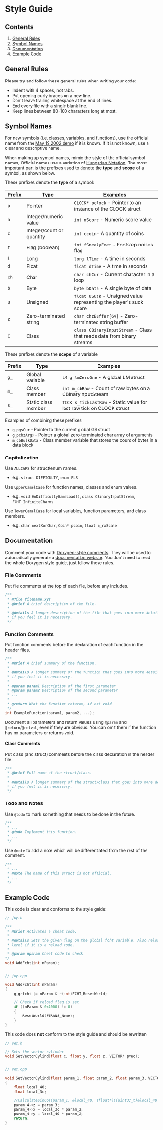 # Style Guide

## Contents

1. [General Rules](#general-rules)
2. [Symbol Names](#symbol-names)
3. [Documentation](#documentation)
4. [Example Code](#example-code)


## General Rules

Please try and follow these general rules when writing your code:

* Indent with 4 spaces, not tabs.
* Put opening curly braces on a new line.
* Don't leave trailing whitespace at the end of lines.
* End every file with a single blank line.
* Keep lines between 80-100 characters long at most.

## Symbol Names

For new symbols (i.e. classes, variables, and functions), use the official name from the [May 19 2002 demo](https://hiddenpalace.org/Sly_Cooper_and_the_Thievius_Raccoonus_(May_19,_2002_prototype)) if it is known. If it is not known, use a clear and descriptive name.

When making up symbol names, mimic the style of the official symbol names, Official names use a variation of [Hungarian Notation](https://en.wikipedia.org/wiki/Hungarian_notation). The most important part is the prefixes used to denote the **type** and **scope** of a symbol, as shown below.

These prefixes denote the **type** of a symbol:

| Prefix | Type                           | Examples                                                       |
|--------|--------------------------------|----------------------------------------------------------------|
| `p`    | Pointer                        | `CLOCK* pclock` - Pointer to an instance of the CLOCK struct   |
| `n`    | Integer/numeric value          | `int nScore` - Numeric score value                             |
| `c`    | Integer/count or quantity      | `int ccoin`- A quantity of coins                               |
| `f`    | Flag (boolean)                 | `int fSneakyFeet` - Footstep noises flag                       |
| `l`    | Long                           | `long lTime` - A time in seconds                               |
| `d`    | Float                          | `float dTime` - A time in seconds                              |
| `ch`   | Char                           | `char chCur` - Current character in a loop                     |
| `b`    | Byte                           | `byte bData` - A single byte of data                           |
| `u`    | Unsigned                       | `float uSuck` - Unsigned value representing the player's suck score |
| `z`    | Zero-terminated string         | `char chzBuffer[64]` - Zero-terminated string buffer           |
| `C`    | Class                          | `class CBinaryInputStream` - Class that reads data from binary streams |

These prefixes denote the **scope** of a variable:

| Prefix | Type                           | Examples                                                       |
|--------|--------------------------------|----------------------------------------------------------------|
| `g_`   | Global variable                | `LM g_lmZeroOne` - A global LM struct                          |
| `m_`   | Class member                   | `int m_cbRaw` - Count of raw bytes on a CBinaryInputStream     |
| `s_`   | Static class member            | `TICK s_tickLastRaw` - Static value for last raw tick on CLOCK struct |

Examples of combining these prefixes:
* `g_pgsCur` - Pointer to the current global GS struct
* `g_pchzArgs` - Pointer a global zero-terminated char array of arguments
* `m_cbBulkData` - Class member variable that stores the count of bytes in a data block

### Capitalization

Use `ALLCAPS` for struct/enum names.
* e.g. `struct DIFFICULTY`, `enum FLS`

Use `UpperCamelCase` for function names, classes and enum values.
* e.g. `void OnDifficultyGameLoad()`, `class CBinaryInputStream`, `FCHT_InfiniteCharms`

Use `lowerCamelCase` for local variables, function parameters, and class members.
* e.g. `char nextXorChar`, `Coin* pcoin`, `float m_rxScale`


## Documentation

Comment your code with [Doxygen-style comments](http://micro-os-plus.github.io/develop/doxygen-style-guide/). They will be used to automatically generate a [documentation website](https://theonlyzac.github.io/sly1). You don't need to read the whole Doxygen style guide, just follow these rules.

### File Comments

Put file comments at the top of each file, before any includes.
```c
/**
 * @file filename.xyz
 * @brief A brief description of the file.
 *
 * @details A longer description of the file that goes into more detail
 * if you feel it is necessary.
 */
```

### Function Comments

Put function comments before the declaration of each function in the header files.
```c
/**
 * @brief A brief summary of the function.
 *
 * @details A longer summary of the function that goes into more detail
 * if you feel it is necessary.
 *
 * @param param1 Description of the first parameter
 * @param param2 Description of the second parameter
 * ...
 *
 * @return What the function returns, if not void
 */
int ExampleFunction(param1, param2, ...);
```

Document all parameters and return values using `@param` and `@return`/`@retval`, even if they are obvious. You can omit them if the function has no parameters or returns void.

#### Class Comments

Put class (and struct) comments before the class declaration in the header file.
```c
/**
 * @brief Full name of the struct/class.
 *
 * @details A longer summary of the struct/class that goes into more detail
 * if you feel it is necessary.
 */
```

### Todo and Notes

Use `@todo` to mark something that needs to be done in the future.
```c
/**
 * ...
 * @todo Implement this function.
 * ...
 */
```

Use `@note` to add a note which will be differentiated from the rest of the comment.
```c
/**
 * ...
 * @note The name of this struct is not official.
 * ...
 */
```


## Example Code

This code is clear and conforms to the style guide:
```c
// joy.h

/**
 * @brief Activates a cheat code.
 *
 * @details Sets the given flag on the global fcht variable. Also reloads the
 * level if it is a reload code.
 *
 * @param nparam Cheat code to check
*/
void AddFcht(int nParam);


// joy.cpp

void AddFcht(int nParam)
{
    g_grfcht |= nParam & ~(int)FCHT_ResetWorld;

    // Check if reload flag is set
    if ((nParam & 0x4000) != 0)
    {
        ResetWorld(FTRANS_None);
    }
}
```

This code does **not** conform to the style guide and should be rewritten:
```cpp
// vec.h

// Sets the vector cylinder
void SetVectorCylind(float x, float y, float z, VECTOR* pvec);


// vec.cpp

void SetVectorCylind(float param_1, float param_2, float param_3, VECTOR* param_4)
{
    float local_40;
    float local_3c;

    //CalculateSinCos(param_1, &local_40, (float*)((uint32_t)&local_40 | 4));
    param_4->z = param_3;
    param_4->x = local_3c * param_2;
    param_4->y = local_40 * param_2;
    return;
}
```
